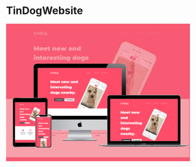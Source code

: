 # TinDogWebsite

![TinDogWebsite](https://github.com/whitehatws/TinDogWebsite/blob/main/tindogdribble.png)
